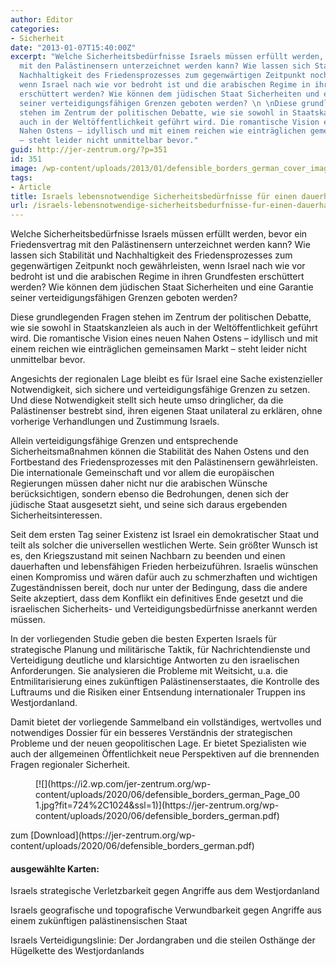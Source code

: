```yaml
---
author: Editor
categories:
- Sicherheit
date: "2013-01-07T15:40:00Z"
excerpt: "Welche Sicherheitsbedürfnisse Israels müssen erfüllt werden, bevor ein Friedensvertrag
  mit den Palästinensern unterzeichnet werden kann? Wie lassen sich Stabilität und
  Nachhaltigkeit des Friedensprozesses zum gegenwärtigen Zeitpunkt noch gewährleisten,
  wenn Israel nach wie vor bedroht ist und die arabischen Regime in ihren Grundfesten
  erschüttert werden? Wie können dem jüdischen Staat Sicherheiten und eine Garantie
  seiner verteidigungsfähigen Grenzen geboten werden? \n \nDiese grundlegenden Fragen
  stehen im Zentrum der politischen Debatte, wie sie sowohl in Staatskanzleien als
  auch in der Weltöffentlichkeit geführt wird. Die romantische Vision eines neuen
  Nahen Ostens – idyllisch und mit einem reichen wie einträglichen gemeinsamen Markt
  – steht leider nicht unmittelbar bevor."
guid: http://jer-zentrum.org/?p=351
id: 351
image: /wp-content/uploads/2013/01/defensible_borders_german_cover_image.jpg
tags:
- Article
title: Israels lebensnotwendige Sicherheitsbedürfnisse für einen dauerhaften Frieden
url: /israels-lebensnotwendige-sicherheitsbedurfnisse-fur-einen-dauerhaften-frieden/
---
```


Welche Sicherheitsbedürfnisse Israels müssen erfüllt werden, bevor ein Friedensvertrag mit den Palästinensern unterzeichnet werden kann? Wie lassen sich Stabilität und Nachhaltigkeit des Friedensprozesses zum gegenwärtigen Zeitpunkt noch gewährleisten, wenn Israel nach wie vor bedroht ist und die arabischen Regime in ihren Grundfesten erschüttert werden? Wie können dem jüdischen Staat Sicherheiten und eine Garantie seiner verteidigungsfähigen Grenzen geboten werden?

Diese grundlegenden Fragen stehen im Zentrum der politischen Debatte, wie sie sowohl in Staatskanzleien als auch in der Weltöffentlichkeit geführt wird. Die romantische Vision eines neuen Nahen Ostens – idyllisch und mit einem reichen wie einträglichen gemeinsamen Markt – steht leider nicht unmittelbar bevor.

Angesichts der regionalen Lage bleibt es für Israel eine Sache existenzieller Notwendigkeit, sich sichere und verteidigungsfähige Grenzen zu setzen. Und diese Notwendigkeit stellt sich heute umso dringlicher, da die Palästinenser bestrebt sind, ihren eigenen Staat unilateral zu erklären, ohne vorherige Verhandlungen und Zustimmung Israels.

Allein verteidigungsfähige Grenzen und entsprechende Sicherheitsmaßnahmen können die Stabilität des Nahen Ostens und den Fortbestand des Friedensprozesses mit den Palästinensern gewährleisten. Die internationale Gemeinschaft und vor allem die europäischen Regierungen müssen daher nicht nur die arabischen Wünsche berücksichtigen, sondern ebenso die Bedrohungen, denen sich der jüdische Staat ausgesetzt sieht, und seine sich daraus ergebenden Sicherheitsinteressen.

Seit dem ersten Tag seiner Existenz ist Israel ein demokratischer Staat und teilt als solcher die universellen westlichen Werte. Sein größter Wunsch ist es, den Kriegszustand mit seinen Nachbarn zu beenden und einen dauerhaften und lebensfähigen Frieden herbeizuführen. Israelis wünschen einen Kompromiss und wären dafür auch zu schmerzhaften und wichtigen Zugeständnissen bereit, doch nur unter der Bedingung, dass die andere Seite akzeptiert, dass dem Konflikt ein definitives Ende gesetzt und die israelischen Sicherheits- und Verteidigungsbedürfnisse anerkannt werden müssen.

In der vorliegenden Studie geben die besten Experten Israels für strategische Planung und militärische Taktik, für Nachrichtendienste und Verteidigung deutliche und klarsichtige Antworten zu den israelischen Anforderungen. Sie analysieren die Probleme mit Weitsicht, u.a. die Entmilitarisierung eines zukünftigen Palästinenserstaates, die Kontrolle des Luftraums und die Risiken einer Entsendung internationaler Truppen ins Westjordanland.

Damit bietet der vorliegende Sammelband ein vollständiges, wertvolles und notwendiges Dossier für ein besseres Verständnis der strategischen Probleme und der neuen geopolitischen Lage. Er bietet Spezialisten wie auch der allgemeinen Öffentlichkeit neue Perspektiven auf die brennenden Fragen regionaler Sicherheit.


<figure class="aligncenter size-large is-resized">[![](https://i2.wp.com/jer-zentrum.org/wp-content/uploads/2020/06/defensible_borders_german_Page_001.jpg?fit=724%2C1024&ssl=1)](https://jer-zentrum.org/wp-content/uploads/2020/06/defensible_borders_german.pdf)</figure>
zum [Download](https://jer-zentrum.org/wp-content/uploads/2020/06/defensible_borders_german.pdf)

#### ausgewählte Karten:

Israels strategische Verletzbarkeit gegen Angriffe aus dem Westjordanland

Israels geografische und topografische Verwundbarkeit gegen Angriffe aus einem zukünftigen palästinensischen Staat

Israels Verteidigungslinie: Der Jordangraben und die steilen Osthänge der Hügelkette des Westjordanlands